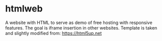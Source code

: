 # htmlweb
A website with HTML to serve as demo of free hosting with responsive features. The goal is iframe insertion in other websites. Template is taken and slightly modified from:  https://html5up.net
